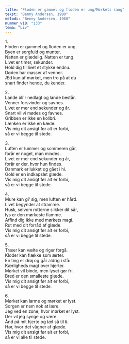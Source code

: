 ```yaml
---
title: "Floden er gammel og floden er ung/Mørkets sang"
tekst: "Benny Andersen, 1980"
melodi: "Benny Andersen, 1980"
nummer_v18: "133"
tema: "Liv"
---
```


1\.\
Floden er gammel og floden er ung.\
Byen er sorgfuld og munter.\
Natten er glædelig. Natten er tung.\
Livet er timer, sekunder.\
Hold dig til livet et stykke endnu.\
Døden har masser af venner.\
Æd kun af mørket, men tro på at du\
snart finder hende, du kender.

2\.\
Lande bli'r nedlagt og lande består.\
Venner forsvinder og savnes.\
Livet er mer end sekunder og år.\
Snart vil vi mødes og favnes.\
Gribben er ikke en kolibri.\
Lænken er ikke en kæde.\
Vis mig dit ansigt før alt er forbi,\
så er vi begge til stede.

3\.\
Luften er lummer og sommeren går,\
forår er noget, man mindes.\
Livet er mer end sekunder og år,\
forår er der, hvor hun findes.\
Danmark er lukket og gået i hi.\
Gold er en indkapslet glæde.\
Vis mig dit ansigt før alt er forbi,\
så er vi begge til stede.

4\.\
Mure kan gi' sig, men luften er hård.\
Livet begynder at stramme.\
Husk, selvom rotterne slikker dit sår,\
lys er den mørkeste flamme.\
Affind dig ikke med mørkets magi.\
Rut med dit forråd af glæde.\
Vis mig dit ansigt før alt er forbi,\
så er vi begge til stede.

5\.\
Træer kan vælte og riger forgå.\
Kloder kan flække som ærter.\
En ting er drøj og går aldrig i stå:\
Kærligheds magt over hjerter.\
Mørket vil binde, men lyset gør fri.\
Bred er den smalleste glæde.\
Vis mig dit ansigt før alt er forbi,\
så er vi begge til stede.

6\.\
Mørket kan larme og mørket er lyst.\
Sorgen er nem nok at lære.\
Jeg ved en zone, hvor mørket er lyst.\
Der vil jeg synge og være.\
Ånd på mit hjerte og tæl så til ti.\
Hør, hvor det vågner af glæde.\
Vis mig dit ansigt før alt er forbi,\
så er vi alle til stede.